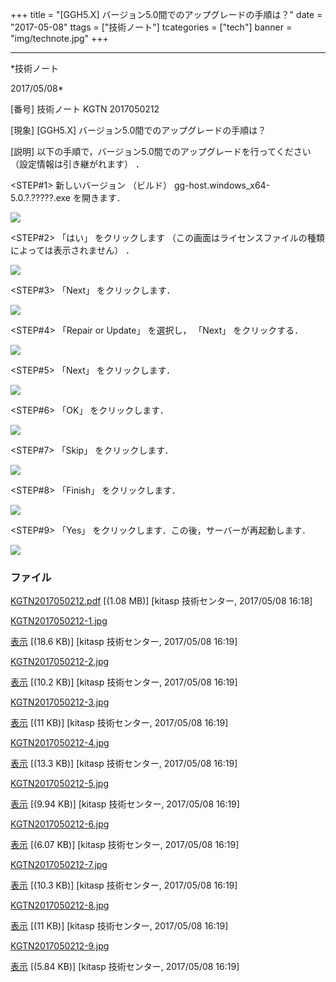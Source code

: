 ﻿+++
title = "[GGH5.X] バージョン5.0間でのアップグレードの手順は？"
date = "2017-05-08"
ttags = ["技術ノート"]
tcategories = ["tech"]
banner = "img/technote.jpg"
+++

-----------------------------------------------------------------------------------------------------------------------------

*技術ノート

2017/05/08*


[番号]
技術ノート KGTN 2017050212

[現象]
[GGH5.X] バージョン5.0間でのアップグレードの手順は？

[説明]
以下の手順で，バージョン5.0間でのアップグレードを行ってください
（設定情報は引き継がれます） ．

<STEP#1>
新しいバージョン （ビルド） gg-host.windows_x64-5.0.?.?????.exe
を開きます．

![](http://techreport.kitasp.net/attachments/download/3592/KGTN2017050212-1.jpg)

<STEP#2>
「はい」 をクリックします
（この画面はライセンスファイルの種類によっては表示されません） ．

![](http://techreport.kitasp.net/attachments/download/3593/KGTN2017050212-2.jpg)

<STEP#3>
「Next」 をクリックします．

![](http://techreport.kitasp.net/attachments/download/3594/KGTN2017050212-3.jpg)

<STEP#4>
「Repair or Update」 を選択し， 「Next」 をクリックする．

![](http://techreport.kitasp.net/attachments/download/3595/KGTN2017050212-4.jpg)

<STEP#5>
「Next」 をクリックします．

![](http://techreport.kitasp.net/attachments/download/3596/KGTN2017050212-5.jpg)

<STEP#6>
「OK」 をクリックします．

![](http://techreport.kitasp.net/attachments/download/3597/KGTN2017050212-6.jpg)

<STEP#7>
「Skip」 をクリックします．

![](http://techreport.kitasp.net/attachments/download/3598/KGTN2017050212-7.jpg)

<STEP#8>
「Finish」 をクリックします．

![](http://techreport.kitasp.net/attachments/download/3599/KGTN2017050212-8.jpg)

<STEP#9>
「Yes」 をクリックします．この後，サーバーが再起動します．

![](http://techreport.kitasp.net/attachments/download/3600/KGTN2017050212-9.jpg)


### ファイル

 
 


[KGTN2017050212.pdf](http://techreport.kitasp.net/attachments/download/3591/KGTN2017050212.pdf)
 [(1.08 MB)] [kitasp 技術センター, 2017/05/08
16:18]

[KGTN2017050212-1.jpg](http://techreport.kitasp.net/attachments/download/3592/KGTN2017050212-1.jpg)

[表示](http://techreport.kitasp.net/attachments/3592/KGTN2017050212-1.jpg "表示")
 [(18.6 KB)] [kitasp 技術センター, 2017/05/08
16:19]

[KGTN2017050212-2.jpg](http://techreport.kitasp.net/attachments/download/3593/KGTN2017050212-2.jpg)

[表示](http://techreport.kitasp.net/attachments/3593/KGTN2017050212-2.jpg "表示")
 [(10.2 KB)] [kitasp 技術センター, 2017/05/08
16:19]

[KGTN2017050212-3.jpg](http://techreport.kitasp.net/attachments/download/3594/KGTN2017050212-3.jpg)

[表示](http://techreport.kitasp.net/attachments/3594/KGTN2017050212-3.jpg "表示")
 [(11 KB)] [kitasp 技術センター, 2017/05/08
16:19]

[KGTN2017050212-4.jpg](http://techreport.kitasp.net/attachments/download/3595/KGTN2017050212-4.jpg)

[表示](http://techreport.kitasp.net/attachments/3595/KGTN2017050212-4.jpg "表示")
 [(13.3 KB)] [kitasp 技術センター, 2017/05/08
16:19]

[KGTN2017050212-5.jpg](http://techreport.kitasp.net/attachments/download/3596/KGTN2017050212-5.jpg)

[表示](http://techreport.kitasp.net/attachments/3596/KGTN2017050212-5.jpg "表示")
 [(9.94 KB)] [kitasp 技術センター, 2017/05/08
16:19]

[KGTN2017050212-6.jpg](http://techreport.kitasp.net/attachments/download/3597/KGTN2017050212-6.jpg)

[表示](http://techreport.kitasp.net/attachments/3597/KGTN2017050212-6.jpg "表示")
 [(6.07 KB)] [kitasp 技術センター, 2017/05/08
16:19]

[KGTN2017050212-7.jpg](http://techreport.kitasp.net/attachments/download/3598/KGTN2017050212-7.jpg)

[表示](http://techreport.kitasp.net/attachments/3598/KGTN2017050212-7.jpg "表示")
 [(10.3 KB)] [kitasp 技術センター, 2017/05/08
16:19]

[KGTN2017050212-8.jpg](http://techreport.kitasp.net/attachments/download/3599/KGTN2017050212-8.jpg)

[表示](http://techreport.kitasp.net/attachments/3599/KGTN2017050212-8.jpg "表示")
 [(11 KB)] [kitasp 技術センター, 2017/05/08
16:19]

[KGTN2017050212-9.jpg](http://techreport.kitasp.net/attachments/download/3600/KGTN2017050212-9.jpg)

[表示](http://techreport.kitasp.net/attachments/3600/KGTN2017050212-9.jpg "表示")
 [(5.84 KB)] [kitasp 技術センター, 2017/05/08
16:19]


 


 

